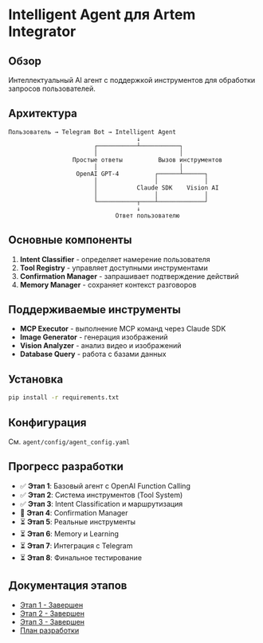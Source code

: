 # Intelligent Agent для Artem Integrator

## Обзор

Интеллектуальный AI агент с поддержкой инструментов для обработки запросов пользователей.

## Архитектура

```
Пользователь → Telegram Bot → Intelligent Agent
                                    ↓
                        ┌───────────┴───────────┐
                        │                       │
                  Простые ответы          Вызов инструментов
                        │                       │
                   OpenAI GPT-4          ┌──────┴──────┐
                        │                │             │
                        │           Claude SDK    Vision AI
                        │                │             │
                        └───────────┬────┴─────────────┘
                                    ↓
                              Ответ пользователю
```

## Основные компоненты

1. **Intent Classifier** - определяет намерение пользователя
2. **Tool Registry** - управляет доступными инструментами
3. **Confirmation Manager** - запрашивает подтверждение действий
4. **Memory Manager** - сохраняет контекст разговоров

## Поддерживаемые инструменты

- **MCP Executor** - выполнение MCP команд через Claude SDK
- **Image Generator** - генерация изображений
- **Vision Analyzer** - анализ видео и изображений
- **Database Query** - работа с базами данных

## Установка

```bash
pip install -r requirements.txt
```

## Конфигурация

См. `agent/config/agent_config.yaml`

## Прогресс разработки

- ✅ **Этап 1**: Базовый агент с OpenAI Function Calling
- ✅ **Этап 2**: Система инструментов (Tool System) 
- ✅ **Этап 3**: Intent Classification и маршрутизация
- 🔄 **Этап 4**: Confirmation Manager
- ⏳ **Этап 5**: Реальные инструменты
- ⏳ **Этап 6**: Memory и Learning
- ⏳ **Этап 7**: Интеграция с Telegram
- ⏳ **Этап 8**: Финальное тестирование

## Документация этапов

- [Этап 1 - Завершен](STAGE1_COMPLETED.md)
- [Этап 2 - Завершен](STAGE2_COMPLETED.md)
- [Этап 3 - Завершен](STAGE3_COMPLETED.md)
- [План разработки](DEVELOPMENT_PLAN.md)